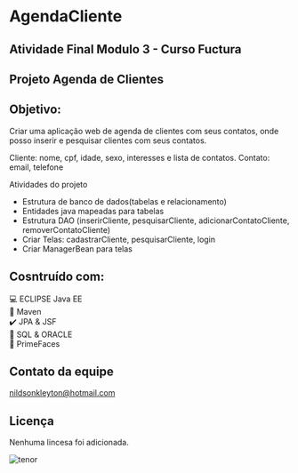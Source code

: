 # AgendaCliente

## Atividade Final Modulo 3 - Curso Fuctura

## Projeto Agenda de Clientes

## Objetivo: 
Criar uma aplicação web de agenda de clientes com seus contatos, onde posso inserir e pesquisar clientes com seus contatos.

Cliente: nome, cpf, idade, sexo, interesses e lista de contatos.
Contato: email, telefone

Atividades do projeto

- Estrutura de banco de dados(tabelas e relacionamento)
- Entidades java mapeadas para tabelas 
- Estrutura DAO (inserirCliente, pesquisarCliente, adicionarContatoCliente, removerContatoCliente)
- Criar Telas: cadastrarCliente, pesquisarCliente, login
- Criar ManagerBean para telas

## Cosntruído com:
:computer: ECLIPSE Java EE <br>
:space_invader: Maven<br>
:heavy_check_mark: JPA & JSF  <br>
:bank: SQL & ORACLE <br>
:robot: PrimeFaces <br>

## Contato da equipe
nildsonkleyton@hotmail.com

## Licença
Nenhuma lincesa foi adicionada.

![tenor](https://media1.tenor.com/images/505ddb5e0b0e8c3e96b66e1469ef47c1/tenor.gif?itemid=4903969) 
